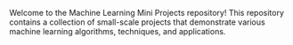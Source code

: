Welcome to the Machine Learning Mini Projects repository! This repository contains a collection of small-scale projects that demonstrate various machine learning algorithms, techniques, and applications.
